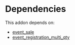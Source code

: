 # Dependencies

This addon depends on:

- [event_sale](https://github.com/bringout/oca-ocb-sale/tree/c17ba68cff0610f4dfb2f6dd7d61af76671084cf/odoo-bringout-oca-ocb-event_sale)
- [event_registration_multi_qty](https://github.com/bringout/oca-mrp)
